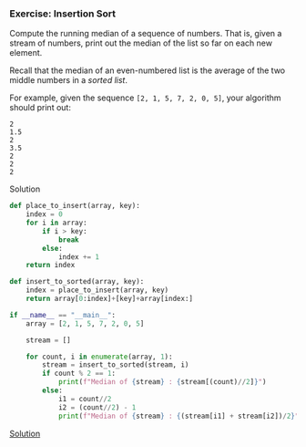 ### Exercise: Insertion Sort

Compute the running median of a sequence of numbers. That is, given a stream of numbers, print out the median of the list so far on each new element.

Recall that the median of an even-numbered list is the average of the two middle numbers in a *sorted list*.

For example, given the sequence `[2, 1, 5, 7, 2, 0, 5]`, your algorithm should print out:

```
2
1.5
2
3.5
2
2
2
```

Solution
```py
def place_to_insert(array, key):
    index = 0
    for i in array:
        if i > key:
            break
        else:
            index += 1
    return index

def insert_to_sorted(array, key):
    index = place_to_insert(array, key)
    return array[0:index]+[key]+array[index:]

if __name__ == "__main__":
    array = [2, 1, 5, 7, 2, 0, 5]

    stream = []

    for count, i in enumerate(array, 1):
        stream = insert_to_sorted(stream, i)
        if count % 2 == 1:
            print(f"Median of {stream} : {stream[(count)//2]}")
        else:
            i1 = count//2
            i2 = (count//2) - 1
            print(f"Median of {stream} : {(stream[i1] + stream[i2])/2}")

```


 [Solution](https://github.com/codebasics/data-structures-algorithms-python/blob/master/algorithms/4_InsertionSort/insertion_sort_exercise_solution.py)
